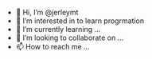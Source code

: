- 👋 Hi, I’m @jerleymt
- 👀 I’m interested in to learn progrmation
- 🌱 I’m currently learning ...
- 💞️ I’m looking to collaborate on ...
- 📫 How to reach me ...

<!---
jerleymt/jerleymt is a ✨ special ✨ repository because its `README.md` (this file) appears on your GitHub profile.
You can click the Preview link to take a look at your changes.
--->
